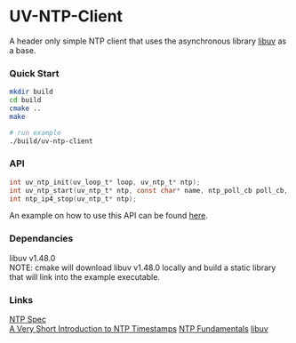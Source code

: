 # UV-NTP-Client
A header only simple NTP client that uses the asynchronous library [libuv](https://github.com/libuv/libuv) as a base.

### Quick Start
```bash
mkdir build
cd build
cmake ..
make

# run example
./build/uv-ntp-client 
```

### API
```c
int uv_ntp_init(uv_loop_t* loop, uv_ntp_t* ntp);
int uv_ntp_start(uv_ntp_t* ntp, const char* name, ntp_poll_cb poll_cb, uint64_t interval);
int ntp_ip4_stop(uv_ntp_t* ntp);
```
An example on how to use this API can be found [here](./example.c).

### Dependancies
libuv v1.48.0  
NOTE: cmake will download libuv v1.48.0 locally and build a static library that will link into the example executable.

### Links
[NTP Spec](https://datatracker.ietf.org/doc/html/rfc5905)  
[A Very Short Introduction to NTP Timestamps](https://tickelton.gitlab.io/articles/ntp-timestamps/)
[NTP Fundamentals](https://support.huawei.com/enterprise/en/doc/EDOC1100112347/e02e56b2/ntp-fundamentals)
[libuv](https://github.com/libuv/libuv)